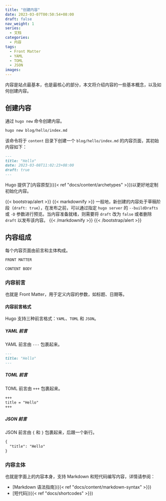 ```yaml
---
title: "创建内容"
date: 2023-03-07T00:50:54+08:00
draft: false
nav_weight: 1
series:
  - 文档
categories:
  - 内容
tags:
  - Front Matter
  - YAML
  - TOML
  - JSON
images:
---
```


内容是站点最基本，也是最核心的部分，本文将介绍内容的一些基本概念，以及如何创建内容。

<!--more-->

## 创建内容

通过 `hugo new` 命令创建内容。

```sh
hugo new blog/hello/index.md
```

该命令将于 `content` 目录下创建一个 `blog/hello/index.md` 的内容页面，其初始内容如下：

```markdown
---
title: "Hello"
date: 2023-03-08T11:02:23+08:00
draft: true
---
```

Hugo 提供了[内容原型]({{< ref "docs/content/archetypes" >}})以更好地定制初始化内容。

{{< bootstrap/alert >}}
{{< markdownify >}}
一般地，新创建的内容处于草稿阶段（`draft: true`），在发布之前，可以通过指定 `hugo server` 的 `--buildDrafts` 或 `-D` 参数进行预览。当内容准备就绪，则需要将 `draft` 改为 `false` 或者删除 `draft` 以发布该内容。
{{< /markdownify >}}
{{< /bootstrap/alert >}}

## 内容组成

每个内容页面由前言和主体构成。

```markdown
FRONT MATTER

CONTENT BODY
```

### 内容前言

也就是 Front Matter，用于定义内容的参数，如标题、日期等。

#### 内容前言格式

Hugo 支持三种前言格式：`YAML`、`TOML` 和 `JSON`。

##### YAML 前言

YAML 前言由 `---` 包裹起来。

```markdown
---
title: "Hello"
---
```

##### TOML 前言

TOML 前言由 `+++` 包裹起来。

```markdown
+++
title = "Hello"
+++
```

##### JSON 前言

JSON 前言由 `{` 和 `}` 包裹起来，后跟一个新行。

```markdown
{
  "title": "Hello"
}
```

### 内容主体

也就是字面上的内容本身，支持 Markdown 和短代码编写内容，详情请参阅：

- [Markdown 语法指南]({{< ref "docs/content/markdown-syntax" >}})
- [短代码]({{< ref "docs/shortcodes" >}})
